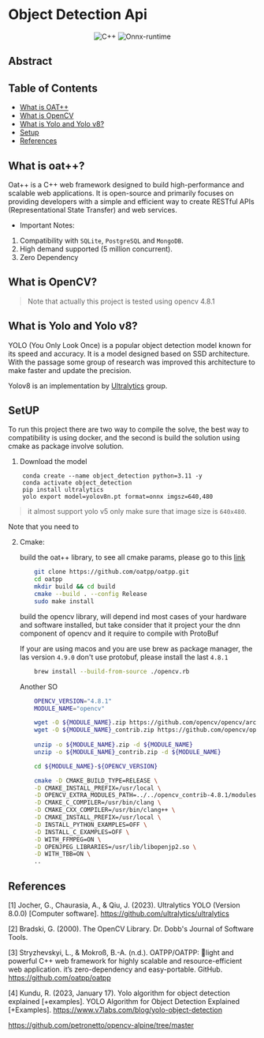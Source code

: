 # **Object Detection Api**

<div align="center" >
    <img alt="C++" src="https://img.shields.io/badge/C++-17-blue.svg?style=flat&logo=c%2B%2B"> <img alt="Onnx-runtime" src="https://img.shields.io/badge/OnnxRuntime-717272.svg?logo=Onnx&logoColor=white">
</div>


## Abstract



## Table of Contents
- [What is OAT++](#what-is-oat)
- [What is OpenCV](#what-is-opencv)
- [What is Yolo and Yolo v8?](#what-is-yolo-and-yolo-v8)
- [Setup](#setup)
- [References](#references)

## What is oat++?

Oat++ is a C++ web framework designed to build high-performance and scalable web applications. It is open-source and primarily focuses on providing developers with a simple and efficient way to create RESTful APIs (Representational State Transfer) and web services.

- Important Notes:
1. Compatibility with `SQLite`, `PostgreSQL` and `MongoDB`.
2. High demand supported (5 million concurrent).
3. Zero Dependency

## What is OpenCV?

> Note that actually this project is tested using opencv 4.8.1 


## What is Yolo and Yolo v8?


YOLO (You Only Look Once) is a popular object detection model known for its speed and accuracy. It is a model designed based on SSD architecture. With the passage some group of research was improved this architecture to make faster and update the precision.

Yolov8 is an implementation by [Ultralytics](https://docs.ultralytics.com) group.


## SetUP

To run this project there are two way to compile the solve, the best way to compatibility is using docker, and the second is build the solution using cmake as package involve solution.


1. Download the model 

```
    conda create --name object_detection python=3.11 -y
    conda activate object_detection
    pip install ultralytics
    yolo export model=yolov8n.pt format=onnx imgsz=640,480  
```
> it almost support yolo v5  only make sure that image size is `640x480`.

Note that you need to 

2. Cmake:

    build the oat++ library, to see all cmake params, please go to this [link](https://oatpp.io/docs/installation/unix-linux/)
    
    ```bash
        git clone https://github.com/oatpp/oatpp.git
        cd oatpp
        mkdir build && cd build
        cmake --build . --config Release 
        sudo make install
    ```

    build the opencv library, will depend ind most cases of your hardware and software installed, but take consider that it project your the dnn component of opencv and it require to compile with ProtoBuf

    If your are using macos and you are use brew as package manager, the las version `4.9.0` don't use protobuf, please install the last `4.8.1`
    
    ```bash 
        brew install --build-from-source ./opencv.rb    
    ```

    Another SO
    
    ```bash
        OPENCV_VERSION="4.8.1"
        MODULE_NAME="opencv"

        wget -O ${MODULE_NAME}.zip https://github.com/opencv/opencv/archive/${OPENCV_VERSION}.zip && \
        wget -O ${MODULE_NAME}_contrib.zip https://github.com/opencv/opencv_contrib/archive/${OPENCV_VERSION}.zip
        
        unzip -o ${MODULE_NAME}.zip -d ${MODULE_NAME}
        unzip -o ${MODULE_NAME}_contrib.zip -d ${MODULE_NAME}

        cd ${MODULE_NAME}-${OPENCV_VERSION}

        cmake -D CMAKE_BUILD_TYPE=RELEASE \
        -D CMAKE_INSTALL_PREFIX=/usr/local \
        -D OPENCV_EXTRA_MODULES_PATH=../../opencv_contrib-4.8.1/modules \
        -D CMAKE_C_COMPILER=/usr/bin/clang \
        -D CMAKE_CXX_COMPILER=/usr/bin/clang++ \
        -D CMAKE_INSTALL_PREFIX=/usr/local \
        -D INSTALL_PYTHON_EXAMPLES=OFF \
        -D INSTALL_C_EXAMPLES=OFF \
        -D WITH_FFMPEG=ON \
        -D OPENJPEG_LIBRARIES=/usr/lib/libopenjp2.so \
        -D WITH_TBB=ON \
        ..

    ```

    



## References
[1] Jocher, G., Chaurasia, A., & Qiu, J. (2023). Ultralytics YOLO (Version 8.0.0) [Computer software]. https://github.com/ultralytics/ultralytics

[2] Bradski, G. (2000). The OpenCV Library. Dr. Dobb&#x27;s Journal of Software Tools.

[3] Stryzhevskyi, L., & Mokroß, B.-A. (n.d.). OATPP/OATPP: 🌱light and powerful C++ web framework for highly scalable and resource-efficient web application. it’s zero-dependency and easy-portable. GitHub. https://github.com/oatpp/oatpp 

[4] Kundu, R. (2023, January 17). Yolo algorithm for object detection explained [+examples]. YOLO Algorithm for Object Detection Explained [+Examples]. https://www.v7labs.com/blog/yolo-object-detection 


https://github.com/petronetto/opencv-alpine/tree/master
